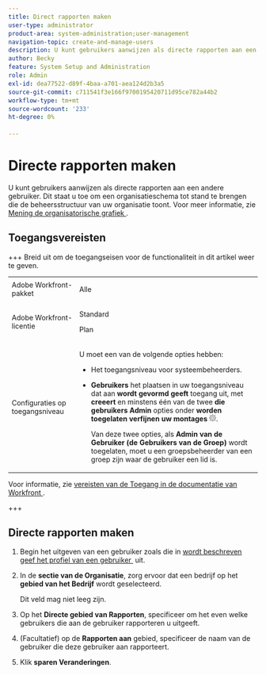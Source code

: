 ```yaml
---
title: Direct rapporten maken
user-type: administrator
product-area: system-administration;user-management
navigation-topic: create-and-manage-users
description: U kunt gebruikers aanwijzen als directe rapporten aan een andere gebruiker. Dit staat u toe om een organisatieschema tot stand te brengen die de beheersstructuur van uw organisatie toont.
author: Becky
feature: System Setup and Administration
role: Admin
exl-id: dea77522-d89f-4baa-a701-aea124d2b3a5
source-git-commit: c711541f3e166f9700195420711d95ce782a44b2
workflow-type: tm+mt
source-wordcount: '233'
ht-degree: 0%

---
```


# Directe rapporten maken

U kunt gebruikers aanwijzen als directe rapporten aan een andere gebruiker. Dit staat u toe om een organisatieschema tot stand te brengen die de beheersstructuur van uw organisatie toont. Voor meer informatie, zie [&#x200B; Mening de organisatorische grafiek &#x200B;](../../../people-teams-and-groups/work-directly-with-others/view-the-org-chart.md).

## Toegangsvereisten

+++ Breid uit om de toegangseisen voor de functionaliteit in dit artikel weer te geven.

<table style="table-layout:auto"> 
 <col> 
 <col> 
 <tbody> 
  <tr> 
   <td>Adobe Workfront-pakket</td> 
   <td><p>Alle</p></td> 
  </tr> 
  <tr> 
   <td>Adobe Workfront-licentie</td> 
   <td><p>Standard</p><p>Plan</p></td> 
  </tr> 
  <tr> 
   <td>Configuraties op toegangsniveau</td> 
   <td> <p>U moet een van de volgende opties hebben:</p> 
    <ul> 
     <li> <p>Het toegangsniveau voor systeembeheerders. </li> 
     <li> <p><b> Gebruikers </b> het plaatsen in uw toegangsniveau dat aan <b> wordt gevormd geeft </b> toegang uit, met <b> creeert </b> en minstens één van de twee <b> die gebruikers Admin </b> opties onder <b> worden toegelaten verfijnen uw montages </b> <img src="assets/gear-icon-in-access-levels.png">. </p> <p>Van deze twee opties, als <b> Admin van de Gebruiker (de Gebruikers van de Groep) </b> wordt toegelaten, moet u een groepsbeheerder van een groep zijn waar de gebruiker een lid is.</p> </li> 
    </ul> </td> 
  </tr> 
 </tbody> 
</table>

Voor informatie, zie [&#x200B; vereisten van de Toegang in de documentatie van Workfront &#x200B;](/help/quicksilver/administration-and-setup/add-users/access-levels-and-object-permissions/access-level-requirements-in-documentation.md).

+++

## Directe rapporten maken

1. Begin het uitgeven van een gebruiker zoals die in [&#x200B; wordt beschreven geef het profiel van een gebruiker &#x200B;](../../../administration-and-setup/add-users/create-and-manage-users/edit-a-users-profile.md) uit.
1. In de **sectie van de Organisatie**, zorg ervoor dat een bedrijf op het **gebied van het Bedrijf** wordt geselecteerd.

   Dit veld mag niet leeg zijn.

1. Op het **Directe gebied van Rapporten**, specificeer om het even welke gebruikers die aan de gebruiker rapporteren u uitgeeft.
1. (Facultatief) op de **Rapporten aan** gebied, specificeer de naam van de gebruiker die deze gebruiker aan rapporteert.
1. Klik **sparen Veranderingen**.
